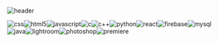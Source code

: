 ![header](https://capsule-render.vercel.app/api?type=waving&color=DDA0DD&height=200&section=header&text=Minju%20Choi&fontSize=70&fontColor=FFFFFF)

<img alt="css" src ="https://img.shields.io/badge/CSS3-1572B6.svg?&style=plastic&logo=CSS3&logoColor=FFFFFF"/><img alt="html5" src ="https://img.shields.io/badge/HTML5-E34F26.svg?&style=plastic&logo=HTML5&logoColor=FFFFFF"/><img alt="javascript" src ="https://img.shields.io/badge/JAVASCRIPT-F7DF1E.svg?&style=plastic&logo=JAVASCRIPT&logoColor=FFFFFF"/><img alt="c" src ="https://img.shields.io/badge/C-A8B9CC.svg?&style=plastic&logo=C&logoColor=FFFFFF"/><img alt="c++" src ="https://img.shields.io/badge/C++-00599C.svg?&style=plastic&logo=c++&logoColor=FFFFFF"/><img alt="python" src ="https://img.shields.io/badge/PYTHON-00599C.svg?&style=plastic&logo=PYTHON&logoColor=FFFFFF"/><img alt="react" src ="https://img.shields.io/badge/REACT-61DAFB.svg?&style=plastic&logo=REACT&logoColor=FFFFFF"/><img alt="firebase" src ="https://img.shields.io/badge/FIREBASE-FFCA28.svg?&style=plastic&logo=FIREBASE&logoColor=FFFFFF"/><img alt="mysql" src ="https://img.shields.io/badge/MYSQL-FFCA28.svg?&style=plastic&logo=MYSQL&logoColor=FFFFFF"/><img alt="java" src ="https://img.shields.io/badge/java-%23ED8B00.svg?style=for-the-badge&logo=openjdk&logoColor=white"/><img alt="lightroom" src ="https://img.shields.io/badge/Adobe%20Lightroom-31A8FF.svg?style=for-the-badge&logo=Adobe%20Lightroom&logoColor=white"/><img alt="photoshop" src ="https://img.shields.io/badge/adobe%20photoshop-%2331A8FF.svg?style=for-the-badge&logo=adobe%20photoshop&logoColor=white"/><img alt="premiere" src ="https://img.shields.io/badge/Adobe%20Premiere%20Pro-9999FF.svg?style=for-the-badge&logo=Adobe%20Premiere%20Pro&logoColor=white"/>
                                                                                                                                     
<!--
**hmuri/hmuri** is a ✨ _special_ ✨ repository because its `README.md` (this file) appears on your GitHub profile.

Here are some ideas to get you started:

- 🔭 I’m currently working on ...
- 🌱 I’m currently learning ...
- 👯 I’m looking to collaborate on ...
- 🤔 I’m looking for help with ...
- 💬 Ask me about ...
- 📫 How to reach me: ...
- 😄 Pronouns: ...
- ⚡ Fun fact: ...
-->
